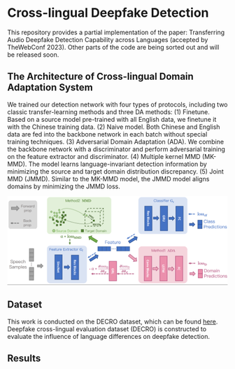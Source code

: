 # Cross-lingual Deepfake Detection

This repository provides a partial implementation of the paper: Transferring Audio Deepfake Detection Capability across Languages (accepted by TheWebConf 2023). Other parts of the code are being sorted out and will be released soon.

## The Architecture of Cross-lingual Domain Adaptation System

We trained our detection network with four types of protocols, including two classic transfer-learning methods and three DA methods:
(1) Finetune. Based on a source model pre-trained with all English data, we finetune it with the Chinese training data.
(2) Naive model. Both Chinese and English data are fed into the backbone network in each batch without special training techniques.
(3) Adversarial Domain Adaptation (ADA). We combine the backbone network with a discriminator and perform adversarial training on the feature extractor and discriminator.
(4) Multiple kernel MMD (MK-MMD). The model learns language-invariant detection information by minimizing the source and target domain distribution discrepancy.
(5) Joint MMD (JMMD). Similar to the MK-MMD model, the JMMD model aligns domains by minimizing the JMMD loss.

![The Architecture of Cross-lingual Domain Adaptation System](/figure/system.png)

## Dataset

This work is conducted on the DECRO dataset, which can be found [here](https://github.com/petrichorwq/DECRO-dataset). Deepfake cross-lingual evaluation dataset (DECRO) is constructed to evaluate the influence of language differences on deepfake detection.

## Results